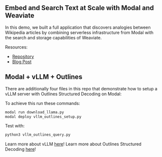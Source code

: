 ## Embed and Search Text at Scale with Modal and Weaviate

In this demo, we built a full application that discovers analogies between Wikipedia articles by combining serverless infrastructure from Modal with the search and storage capabilities of Weaviate.

Resources:
* [Repository](https://github.com/modal-labs/vector-analogies-wikipedia)
* [Blog Post](https://weaviate.io/blog/modal-and-weaviate)

## Modal + vLLM + Outlines

There are additionally four files in this repo that demonstrate how to setup a vLLM server with Outlines Structured Decoding on Modal:

To achieve this run these commands:
```bash
modal run download_llama.py
modal deploy vllm_outlines_setup.py
```

Test with:
```bash
python3 vllm_outlines_query.py
```

Learn more about vLLM [here](https://github.com/vllm-project/vllm)!
Learn more about Outlines Structured Decoding [here](https://github.com/outlines-dev/outlines)!